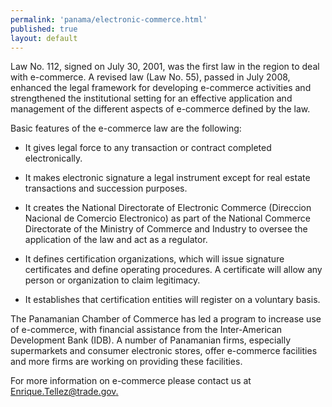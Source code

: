 ```yaml
--- 
permalink: 'panama/electronic-commerce.html' 
published: true 
layout: default
---
```

Law No. 112, signed on July 30, 2001, was the first law in the region to deal with e-commerce. A revised law (Law No. 55), passed in July 2008, enhanced the legal framework for developing e-commerce activities and strengthened the institutional setting for an effective application and management of the different aspects of e-commerce defined by the law.

Basic features of the e-commerce law are the following:

* It gives legal force to any transaction or contract completed electronically.
 
* It makes electronic signature a legal instrument except for real estate transactions and succession purposes.

* It creates the National Directorate of Electronic Commerce (Direccion Nacional de Comercio Electronico) as part of the National Commerce Directorate of the Ministry of Commerce and Industry to oversee the application of the law and act as a regulator.

* It defines certification organizations, which will issue signature certificates and define operating procedures. A certificate will allow any person or organization to claim legitimacy.

* It establishes that certification entities will register on a voluntary basis.

The Panamanian Chamber of Commerce has led a program to increase use of e-commerce, with financial assistance from the Inter-American Development Bank (IDB). A number of Panamanian firms, especially supermarkets and consumer electronic stores, offer e-commerce facilities and more firms are working on providing these facilities.

For more information on e-commerce please contact us at [Enrique.Tellez@trade.gov.](enrique.tellez@trade.gov)
